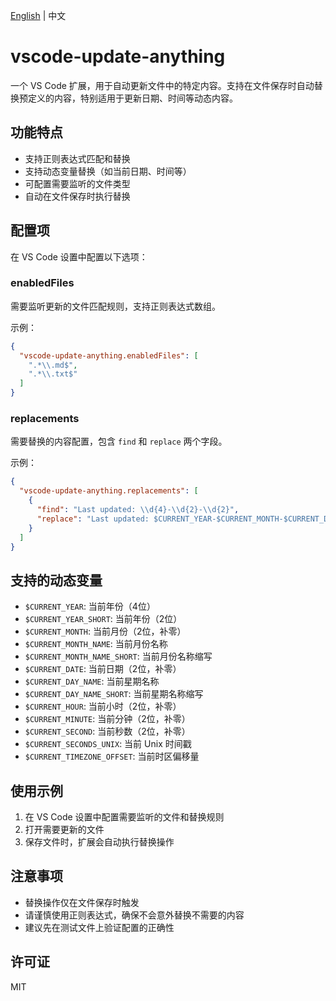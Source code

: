 [English](./README.md) | 中文

# vscode-update-anything

一个 VS Code 扩展，用于自动更新文件中的特定内容。支持在文件保存时自动替换预定义的内容，特别适用于更新日期、时间等动态内容。

## 功能特点

- 支持正则表达式匹配和替换
- 支持动态变量替换（如当前日期、时间等）
- 可配置需要监听的文件类型
- 自动在文件保存时执行替换

## 配置项

在 VS Code 设置中配置以下选项：

### enabledFiles
需要监听更新的文件匹配规则，支持正则表达式数组。

示例：
```json
{
  "vscode-update-anything.enabledFiles": [
    ".*\\.md$",
    ".*\\.txt$"
  ]
}
```

### replacements
需要替换的内容配置，包含 `find` 和 `replace` 两个字段。

示例：
```json
{
  "vscode-update-anything.replacements": [
    {
      "find": "Last updated: \\d{4}-\\d{2}-\\d{2}",
      "replace": "Last updated: $CURRENT_YEAR-$CURRENT_MONTH-$CURRENT_DATE"
    }
  ]
}
```

## 支持的动态变量

- `$CURRENT_YEAR`: 当前年份（4位）
- `$CURRENT_YEAR_SHORT`: 当前年份（2位）
- `$CURRENT_MONTH`: 当前月份（2位，补零）
- `$CURRENT_MONTH_NAME`: 当前月份名称
- `$CURRENT_MONTH_NAME_SHORT`: 当前月份名称缩写
- `$CURRENT_DATE`: 当前日期（2位，补零）
- `$CURRENT_DAY_NAME`: 当前星期名称
- `$CURRENT_DAY_NAME_SHORT`: 当前星期名称缩写
- `$CURRENT_HOUR`: 当前小时（2位，补零）
- `$CURRENT_MINUTE`: 当前分钟（2位，补零）
- `$CURRENT_SECOND`: 当前秒数（2位，补零）
- `$CURRENT_SECONDS_UNIX`: 当前 Unix 时间戳
- `$CURRENT_TIMEZONE_OFFSET`: 当前时区偏移量

## 使用示例

1. 在 VS Code 设置中配置需要监听的文件和替换规则
2. 打开需要更新的文件
3. 保存文件时，扩展会自动执行替换操作

## 注意事项

- 替换操作仅在文件保存时触发
- 请谨慎使用正则表达式，确保不会意外替换不需要的内容
- 建议先在测试文件上验证配置的正确性

## 许可证

MIT
